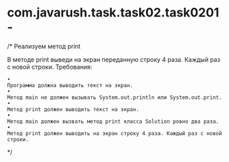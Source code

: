 # com.javarush.task.task02.task0201-
/* 
Реализуем метод print

В методе print выведи на экран переданную строку 4 раза. Каждый раз с новой строки.
Требования:

    •
    Программа должна выводить текст на экран.
    •
    Метод main не должен вызывать System.out.println или System.out.print.
    •
    Метод print должен выводить текст на экран.
    •
    Метод main должен вызвать метод print класса Solution ровно два раза.
    •
    Метод print должен выводить на экран строку 4 раза. Каждый раз с новой строки.
*/
